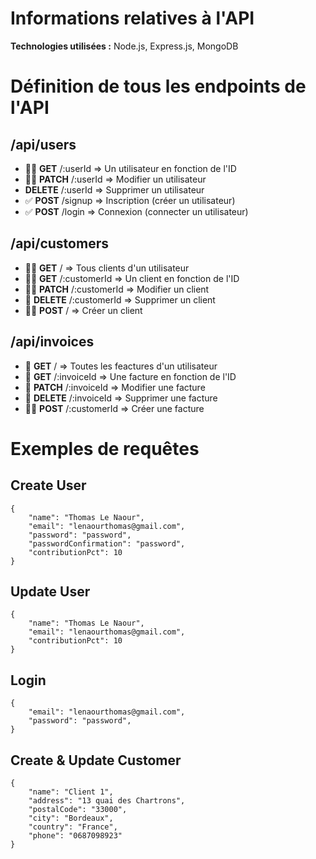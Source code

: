 # Informations relatives à l'API

**Technologies utilisées :** Node.js, Express.js, MongoDB

# Définition de tous les endpoints de l'API

## /api/users

- 🔐✅ **GET** /:userId => Un utilisateur en fonction de l'ID
- 🔐✅ **PATCH** /:userId => Modifier un utilisateur
- **DELETE** /:userId => Supprimer un utilisateur
- ✅ **POST** /signup => Inscription (créer un utilisateur)
- ✅ **POST** /login => Connexion (connecter un utilisateur)

## /api/customers

- 🔐✅ **GET** / => Tous clients d'un utilisateur
- 🔐✅ **GET** /:customerId => Un client en fonction de l'ID
- 🔐✅ **PATCH** /:customerId => Modifier un client
- 🔐 **DELETE** /:customerId => Supprimer un client
- 🔐✅ **POST** / => Créer un client

## /api/invoices

- 🔐 **GET** / => Toutes les feactures d'un utilisateur
- 🔐 **GET** /:invoiceId => Une facture en fonction de l'ID
- 🔐 **PATCH** /:invoiceId => Modifier une facture
- 🔐 **DELETE** /:invoiceId => Supprimer une facture
- 🔐✅ **POST** /:customerId => Créer une facture

# Exemples de requêtes

## Create User

```
{
	"name": "Thomas Le Naour",
	"email": "lenaourthomas@gmail.com",
	"password": "password",
	"passwordConfirmation": "password",
	"contributionPct": 10
}
```

## Update User

```
{
	"name": "Thomas Le Naour",
	"email": "lenaourthomas@gmail.com",
	"contributionPct": 10
}
```

## Login

```
{
	"email": "lenaourthomas@gmail.com",
	"password": "password",
}
```

## Create & Update Customer

```
{
	"name": "Client 1",
	"address": "13 quai des Chartrons",
	"postalCode": "33000",
	"city": "Bordeaux",
	"country": "France",
	"phone": "0687098923"
}
```
